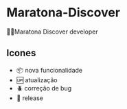 # Maratona-Discover
:man_technologist:Maratona Discover developer

## Icones

- :package: nova funcionalidade
- :up: atualização
- :beetle: correção de bug
- :checkered_flag: release






